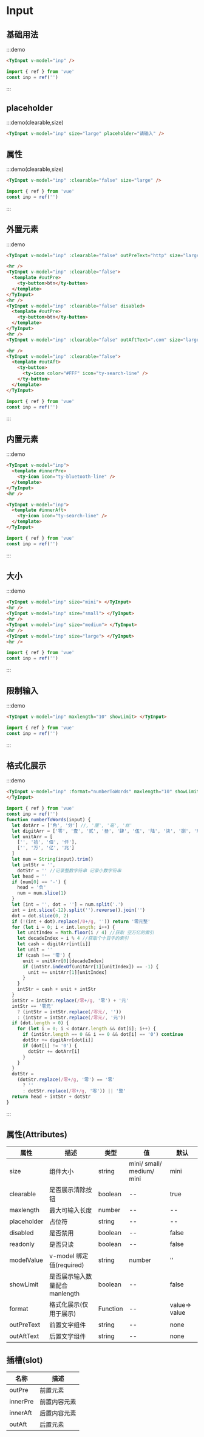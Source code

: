 # Input

## 基础用法

:::demo

```html
<TyInput v-model="inp" />
```

```js
import { ref } from 'vue'
const inp = ref('')
```

:::

## placeholder

:::demo(clearable,size)

```html
<TyInput v-model="inp" size="large" placeholder="请输入" />
```

## 属性

:::demo(clearable,size)

```html
<TyInput v-model="inp" :clearable="false" size="large" />
```

```js
import { ref } from 'vue'
const inp = ref('')
```

:::

## 外置元素

:::demo

```html
<TyInput v-model="inp" :clearable="false" outPreText="http" size="large" />

<hr />
<TyInput v-model="inp" :clearable="false">
  <template #outPre>
    <ty-button>btn</ty-button>
  </template>
</TyInput>
<hr />
<TyInput v-model="inp" :clearable="false" disabled>
  <template #outPre>
    <ty-button>btn</ty-button>
  </template>
</TyInput>
<hr />
<TyInput v-model="inp" :clearable="false" outAftText=".com" size="large" />

<hr />
<TyInput v-model="inp" :clearable="false">
  <template #outAft>
    <ty-button>
      <ty-icon color="#FFF" icon="ty-search-line" />
    </ty-button>
  </template>
</TyInput>
```

```js
import { ref } from 'vue'
const inp = ref('')
```

:::

## 内置元素

:::demo

```html
<TyInput v-model="inp">
  <template #innerPre>
    <ty-icon icon="ty-bluetooth-line" />
  </template>
</TyInput>
<hr />

<TyInput v-model="inp">
  <template #innerAft>
    <ty-icon icon="ty-search-line" />
  </template>
</TyInput>
```

```js
import { ref } from 'vue'
const inp = ref('')
```

:::

## 大小

:::demo

```html
<TyInput v-model="inp" size="mini"> </TyInput>
<hr />
<TyInput v-model="inp" size="small"> </TyInput>
<hr />
<TyInput v-model="inp" size="medium"> </TyInput>
<hr />
<TyInput v-model="inp" size="large"> </TyInput>
<hr />
```

```js
import { ref } from 'vue'
const inp = ref('')
```

:::

## 限制输入

:::demo

```html
<TyInput v-model="inp" maxlength="10" showLimit> </TyInput>
```

```js
import { ref } from 'vue'
const inp = ref('')
```

:::

## 格式化展示

:::demo

```html
<TyInput v-model="inp" :format="numberToWords" maxlength="10" showLimit>
</TyInput>
```

```js
import { ref } from 'vue'
const inp = ref('')
function numberToWords(input) {
  let dotArr = ['角', '分'] //, '厘', '毫', '丝'
  let digitArr = ['零', '壹', '贰', '叁', '肆', '伍', '陆', '柒', '捌', '玖']
  let unitArr = [
    ['', '拾', '佰', '仟'],
    ['', '万', '亿', '兆']
  ]
  let num = String(input).trim()
  let intStr = '',
    dotStr = '' //记录整数字符串 记录小数字符串
  let head = ''
  if (num[0] == '-') {
    head = '负'
    num = num.slice(1)
  }
  let [int = '', dot = ''] = num.split('.')
  int = int.slice(-12).split('').reverse().join('')
  dot = dot.slice(0, 2)
  if (!(int + dot).replace(/0+/g, '')) return '零元整'
  for (let i = 0; i < int.length; i++) {
    let unitIndex = Math.floor(i / 4) //获取 空万亿的索引
    let decadeIndex = i % 4 //获取个十百千的索引
    let cash = digitArr[int[i]]
    let unit = ''
    if (cash !== '零') {
      unit = unitArr[0][decadeIndex]
      if (intStr.indexOf(unitArr[1][unitIndex]) == -1) {
        unit += unitArr[1][unitIndex]
      }
    }
    intStr = cash + unit + intStr
  }
  intStr = intStr.replace(/零+/g, '零') + '元'
  intStr == '零元'
    ? (intStr = intStr.replace(/零元/, ''))
    : (intStr = intStr.replace(/零元/, '元'))
  if (dot.length > 0) {
    for (let i = 0; i < dotArr.length && dot[i]; i++) {
      if (intStr.length == 0 && i == 0 && dot[i] == '0') continue
      dotStr += digitArr[dot[i]]
      if (dot[i] != '0') {
        dotStr += dotArr[i]
      }
    }
  }
  dotStr =
    (dotStr.replace(/零+/g, '零') == '零'
      ? ''
      : dotStr.replace(/零+/g, '零')) || '整'
  return head + intStr + dotStr
}
```

:::

<script setup>
  import {ref} from 'vue'
 const inp =ref('')
function numberToWords(input) {
  let dotArr = ['角', '分'] //, '厘', '毫', '丝'
  let digitArr = ['零', '壹', '贰', '叁', '肆', '伍', '陆', '柒', '捌', '玖']
  let unitArr = [
    ['', '拾', '佰', '仟'],
    ['', '万', '亿', '兆']
  ]
  let num = String(input).trim()
  let intStr = '',
    dotStr = '' //记录整数字符串 记录小数字符串
  let head = '';
  if (num[0] == '-') {
    head = "负";
    num = num.slice(1);
  }
  let [int = '', dot = ''] = num.split('.')
  int = int.slice(-12).split('').reverse().join('')
  dot = dot.slice(0, 2)
  if (!(int + dot).replace(/0+/g, '')) return '零元整'
  for (let i = 0; i < int.length; i++) {
    let unitIndex = Math.floor(i / 4) //获取 空万亿的索引
    let decadeIndex = i % 4 //获取个十百千的索引
    let cash = digitArr[int[i]]
    let unit = ''
    if (cash !== '零') {
      unit = unitArr[0][decadeIndex]
      if (intStr.indexOf(unitArr[1][unitIndex]) == -1) {
        unit += unitArr[1][unitIndex]
      }
    }
    intStr = cash + unit + intStr
  }
  intStr = intStr.replace(/零+/g, '零') + '元'
  intStr == '零元' ? (intStr = intStr.replace(/零元/, '')) : (intStr = intStr.replace(/零元/, '元'))
  if (dot.length > 0) {
    for (let i = 0; i < dotArr.length && dot[i]; i++) {
      if (intStr.length == 0 && i == 0 && dot[i] == '0') continue
      dotStr += digitArr[dot[i]]
      if (dot[i] != '0') {
        dotStr += dotArr[i]
      }
    }
  }
  dotStr = (dotStr.replace(/零+/g, '零') == '零' ? '' : dotStr.replace(/零+/g, '零')) || '整'
  return head + intStr + dotStr
}


</script>

## 属性(Attributes)

<div class="listTb">

| 属性        | 描述                           | 类型     | 值                        | 默认          |
| ----------- | ------------------------------ | -------- | ------------------------- | ------------- |
| size        | 组件大小                       | string   | mini/ small/ medium/ mini | mini          |
| clearable   | 是否展示清除按钮               | boolean  | --                        | true          |
| maxlength   | 最大可输入长度                 | number   | --                        | --            |
| placeholder | 占位符                         | string   | --                        | --            |
| disabled    | 是否禁用                       | boolean  | --                        | false         |
| readonly    | 是否只读                       | boolean  | --                        | false         |
| modelValue  | v-model 绑定值(required)       | string   | number                    | ''            |
| showLimit   | 是否展示输入数量配合 manlength | boolean  | --                        | false         |
| format      | 格式化展示(仅用于展示)         | Function | --                        | value=> value |
| outPreText  | 前置文字组件                   | string   | --                        | none          |
| outAftText  | 后置文字组件                   | string   | --                        | none          |

</div>

## 插槽(slot)

<div class="listTb">

| 名称     | 描述         |
| -------- | ------------ |
| outPre   | 前置元素     |
| innerPre | 前置内容元素 |
| innerAft | 后置内容元素 |
| outAft   | 后置元素     |

</div>

